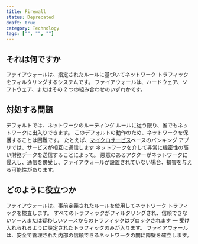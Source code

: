 ```yaml
---
title: Firewall
status: Deprecated
draft: true
category: Technology
tags: ["", "", ""]
---
```


## それは何ですか

ファイアウォールは、指定されたルールに基づいてネットワーク トラフィックをフィルタリングするシステムです。
ファイアウォールは、ハードウェア、ソフトウェア、またはその 2 つの組み合わせのいずれかです。

## 対処する問題

デフォルトでは、ネットワークのルーティング ルールに従う限り、誰でもネットワークに出入りできます。
このデフォルトの動作のため、ネットワークを保護することは困難です。
たとえば、[マイクロサービス](/microservices/)ベースのバンキング アプリでは、サービスが相互に通信します
ネットワークを介して非常に機密性の高い財務データを送信することによって。
悪意のあるアクターがネットワークに侵入し、通信を傍受し、ファイアウォールが設置されていない場合、損害を与える可能性があります。

## どのように役立つか

ファイアウォールは、事前定義されたルールを使用してネットワーク トラフィックを検査します。
すべてのトラフィックがフィルタリングされ、信頼できないソースまたは疑わしいソースからのトラフィックはブロックされます
— 受け入れられるように設定されたトラフィックのみが入ります。
ファイアウォールは、安全で管理された内部の信頼できるネットワークの間に障壁を確立します。

